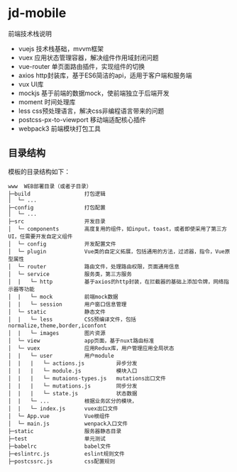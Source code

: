 jd-mobile
===============

前端技术栈说明

 + vuejs 技术栈基础，mvvm框架
 + vuex 应用状态管理容器，解决组件作用域封闭问题
 + vue-router 单页面路由插件，实现组件的切换
 + axios http封装库，基于ES6简洁的api，适用于客户端和服务端
 + vux UI库
 + mockjs 基于前端的数据mock，使前端独立于后端开发
 + moment 时间处理库
 + less css预处理语言，解决css非编程语言带来的问题
 + postcss-px-to-viewport 移动端适配核心插件
 + webpack3 前端模块打包工具



## 目录结构

模板的目录结构如下：

~~~
www  WEB部署目录（或者子目录）
├─build                 打包逻辑
│  └─ ...  
├─config                打包配置
│  └─ ...  
├─src                   开发目录
│  └─ components        高度复用的组件，如input，toast，或者即使采用了第三方UI，任需要开发自定义组件
│  └─ config            开发配置文件
│  └─ plugin            Vue类的自定义拓展，包括通用的方法，过滤器，指令，Vue原型属性
│  └─ router            路由文件，处理路由权限，页面通用信息
│  └─ service           服务类，第三方服务
│  |   └─ http          基于axios的http封装，在拦截器的基础上添加令牌，网络指示器等功能
│  |   └─ mock          前端mock数据
│  |   └─ session       用户窗口信息管理
│  └─ static            静态文件
│  |   └─ less          CSS预编译文件，包括normalize,theme,border,iconfont
│  |   └─ images        图片资源
│  └─ view              app页面，基于nuxt路由标准
│  └─ vuex              应用Redux库，用户管理应用全局状态
│  |   └─ user          用户module
│  |   |   └─ actions.js          异步分发  
│  |   |   └─ module.js           模块入口 
│  |   |   └─ mutaions-types.js   mutations出口文件  
│  |   |   └─ mutations.js        同步分发    
│  |   |   └─ state.js            状态数据
│  |   └─ ...           根据业务区分的模块，
│  |   └─ index.js      vuex出口文件
│  └─ App.vue           Vue根组件
│  └─ main.js           wenpack入口文件
├─static                服务器静态目录
├─test                  单元测试
├─babelrc               babel文件
├─eslintrc.js           eslint规则文件
├─postcssrc.js          css配置规则
~~~
